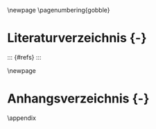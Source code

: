\newpage
\pagenumbering{gobble}
# Literaturverzeichnis {-}

::: {#refs}
:::

\newpage

# Anhangsverzeichnis {-}

\appendix
